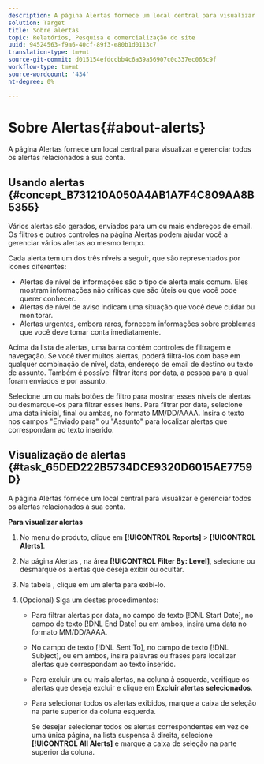 ```yaml
---
description: A página Alertas fornece um local central para visualizar e gerenciar todos os alertas relacionados à sua conta.
solution: Target
title: Sobre alertas
topic: Relatórios, Pesquisa e comercialização do site
uuid: 94524563-f9a6-40cf-89f3-e80b1d0113c7
translation-type: tm+mt
source-git-commit: d015154efdccbb4c6a39a56907c0c337ec065c9f
workflow-type: tm+mt
source-wordcount: '434'
ht-degree: 0%

---
```



# Sobre Alertas{#about-alerts}

A página Alertas fornece um local central para visualizar e gerenciar todos os alertas relacionados à sua conta.

## Usando alertas {#concept_B731210A050A4AB1A7F4C809AA8B5355}

Vários alertas são gerados, enviados para um ou mais endereços de email. Os filtros e outros controles na página Alertas podem ajudar você a gerenciar vários alertas ao mesmo tempo.

Cada alerta tem um dos três níveis a seguir, que são representados por ícones diferentes:

* Alertas de nível de informações são o tipo de alerta mais comum. Eles mostram informações não críticas que são úteis ou que você pode querer conhecer.
* Alertas de nível de aviso indicam uma situação que você deve cuidar ou monitorar.
* Alertas urgentes, embora raros, fornecem informações sobre problemas que você deve tomar conta imediatamente.

Acima da lista de alertas, uma barra contém controles de filtragem e navegação. Se você tiver muitos alertas, poderá filtrá-los com base em qualquer combinação de nível, data, endereço de email de destino ou texto de assunto. Também é possível filtrar itens por data, a pessoa para a qual foram enviados e por assunto.

Selecione um ou mais botões de filtro para mostrar esses níveis de alertas ou desmarque-os para filtrar esses itens. Para filtrar por data, selecione uma data inicial, final ou ambas, no formato MM/DD/AAAA. Insira o texto nos campos &quot;Enviado para&quot; ou &quot;Assunto&quot; para localizar alertas que correspondam ao texto inserido.

## Visualização de alertas {#task_65DED222B5734DCE9320D6015AE7759D}

A página Alertas fornece um local central para visualizar e gerenciar todos os alertas relacionados à sua conta.

**Para visualizar alertas**

1. No menu do produto, clique em **[!UICONTROL Reports]** > **[!UICONTROL Alerts]**.
1. Na página Alertas , na área **[!UICONTROL Filter By: Level]**, selecione ou desmarque os alertas que deseja exibir ou ocultar.
1. Na tabela , clique em um alerta para exibi-lo.
1. (Opcional) Siga um destes procedimentos:

   * Para filtrar alertas por data, no campo de texto [!DNL Start Date], no campo de texto [!DNL End Date] ou em ambos, insira uma data no formato MM/DD/AAAA.

   * No campo de texto [!DNL Sent To], no campo de texto [!DNL Subject], ou em ambos, insira palavras ou frases para localizar alertas que correspondam ao texto inserido.

   * Para excluir um ou mais alertas, na coluna à esquerda, verifique os alertas que deseja excluir e clique em **Excluir alertas selecionados**.
   * Para selecionar todos os alertas exibidos, marque a caixa de seleção na parte superior da coluna esquerda.

      Se desejar selecionar todos os alertas correspondentes em vez de uma única página, na lista suspensa à direita, selecione **[!UICONTROL All Alerts]** e marque a caixa de seleção na parte superior da coluna.

